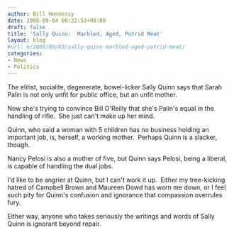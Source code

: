```yaml
---
author: Bill Hennessy
date: 2008-09-04 00:22:53+00:00
draft: false
title: 'Sally Quinn:  Marbled, Aged, Putrid Meat'
layout: blog
#url: e/2008/09/03/sally-quinn-marbled-aged-putrid-meat/
categories:
- News
- Politics
---
```


The elitist, socialite, degenerate, bowel-licker Sally Quinn says that Sarah Palin is not only unfit for public office, but an unfit mother.  

Now she's trying to convince Bill O'Reilly that she's Palin's equal in the handling of rifle.  She just can't make up her mind.

Quinn, who said a woman with 5 children has no business holding an important job, is, herself, a working mother.  Perhaps Quinn is a slacker, though.  

Nancy Pelosi is also a mother of five, but Quinn says Pelosi, being a liberal, is capable of handling the dual jobs.

I'd like to be angrier at Quinn, but I can't work it up.  Either my tree-kicking hatred of Campbell Brown and Maureen Dowd has worn me down, or I feel such pity for Quinn's confusion and ignorance that compassion overrules fury.  

Either way, anyone who takes seriously the writings and words of Sally Quinn is ignorant beyond repair.
